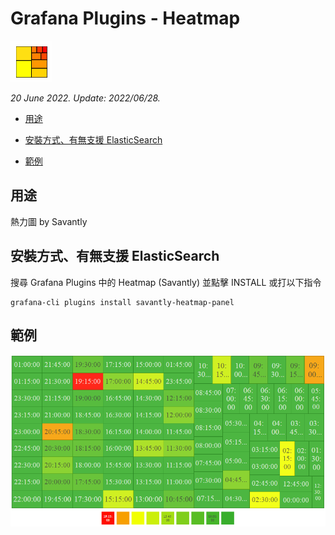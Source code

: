 # Grafana Plugins - Heatmap

![img](heatmap_icon.png)

*20 June 2022. Update: 2022/06/28.*

* [用途](#use)

* [安裝方式、有無支援 ElasticSearch](#install)

* [範例](#example)

<h2 id="use">用途</h2>

熱力圖 by Savantly

<h2 id="install">安裝方式、有無支援 ElasticSearch</h2>

搜尋 Grafana Plugins 中的 Heatmap (Savantly) 並點擊 INSTALL 或打以下指令

    grafana-cli plugins install savantly-heatmap-panel

<h2 id="example">範例</h2>

![img](heatmap.png)

